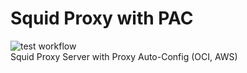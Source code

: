 # Squid Proxy with PAC
![test workflow](https://github.com/cloudimix/wireguard_vpn/actions/workflows/checks.yml/badge.svg)</br>
Squid Proxy Server with Proxy Auto-Config (OCI, AWS)
